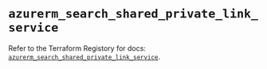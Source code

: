 # `azurerm_search_shared_private_link_service`

Refer to the Terraform Registory for docs: [`azurerm_search_shared_private_link_service`](https://registry.terraform.io/providers/hashicorp/azurerm/3.58.0/docs/resources/search_shared_private_link_service).
